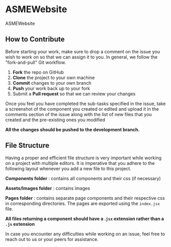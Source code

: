 # ASMEWebsite
ASMEWebsite


## How to Contribute

Before starting your work, make sure to drop a comment on the issue you wish to work on so that we can assign it to you. In general, we follow the "fork-and-pull" Git workflow.

1. **Fork** the repo on GitHub
2. **Clone** the project to your own machine
3. **Commit** changes to your own branch
4. **Push** your work back up to your fork
5. Submit a **Pull request** so that we can review your changes

Once you feel you have completed the sub-tasks specified in the issue, take a screenshot of the component you created or edited and upload it in the comments section of the issue along with the list of new files that you created and the pre-existing ones you modified

**All the changes should be pushed to the development branch.**

## File Structure

Having a proper and efficient file structure is very important while working on a project with multiple editors.
It is imperative that you adhere to the following layout whenever you add a new file to this project.

**Components folder** : contains all components and their css (if necessary)

**Assets/Images folder** : contains images

**Pages folder** : contains separate page components and their respective css in corresponding directories. The pages are exported using the `index.jsx` file.

**All files returning a component should have a .`jsx` extension rather than a `.js` extension**

In case you encounter any difficulties while working on an issue, feel free to reach out to us or your peers for assistance.
